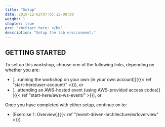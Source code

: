 ```yaml
---
title: "Setup"
date: 2019-12-02T07:05:12-08:00
weight: 1
chapter: true
pre: "<b>Start here: </b>"
description: "Setup the lab environment."
---
```


## GETTING STARTED

To set up this workshop, choose one of the following links, depending on whether you are:
- […running the workshop on your own (in your own account)]({{< ref "start-here/user-account/" >}}), or
- [...attending an AWS-hosted event (using AWS-provided access codes)]({{< ref "start-here/aws-ws-event/" >}}), or

Once you have completed with either setup, continue on to:
- [Exercise 1: Overview]({{< ref "/event-driven-architecture/ex1overview" >}})
